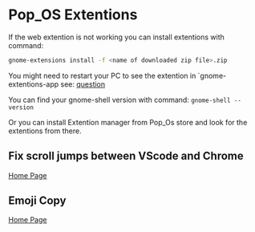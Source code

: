 # Pop_OS Extentions

If the web extention is not working you can install extentions with command:

```bash
gnome-extensions install -f <name of downloaded zip file>.zip 
```

You might need to restart your PC to see the extention in `gnome-extentions-app
see: [question](https://askubuntu.com/questions/1403688/although-gnome-shell-integration-extension-is-running-native-host-connector-is)

You can find your gnome-shell version with command: `gnome-shell --version`

Or you can install Extention manager from Pop_Os store and look for the extentions from there.

## Fix scroll jumps between VScode and Chrome

[Home Page](https://github.com/lucasresck/gnome-shell-extension-alt-tab-scroll-workaround)

## Emoji Copy

[Home Page](https://github.com/felipeftn/emoji-copy)
